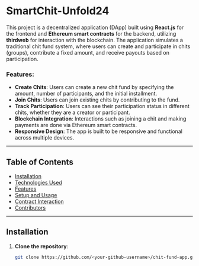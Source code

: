 # SmartChit-Unfold24

This project is a decentralized application (DApp) built using **React.js** for the frontend and **Ethereum smart contracts** for the backend, utilizing **thirdweb** for interaction with the blockchain. The application simulates a traditional chit fund system, where users can create and participate in chits (groups), contribute a fixed amount, and receive payouts based on participation. 

### Features:
- **Create Chits**: Users can create a new chit fund by specifying the amount, number of participants, and the initial installment.
- **Join Chits**: Users can join existing chits by contributing to the fund.
- **Track Participation**: Users can see their participation status in different chits, whether they are a creator or participant.
- **Blockchain Integration**: Interactions such as joining a chit and making payments are done via Ethereum smart contracts.
- **Responsive Design**: The app is built to be responsive and functional across multiple devices.

---

## Table of Contents

- [Installation](#installation)
- [Technologies Used](#technologies-used)
- [Features](#features)
- [Setup and Usage](#setup-and-usage)
- [Contract Interaction](#contract-interaction)
- [Contributors](#contributors)

---

## Installation

1. **Clone the repository**:

   ```bash
   git clone https://github.com/<your-github-username>/chit-fund-app.git
